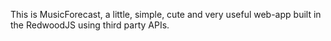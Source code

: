 This is MusicForecast, a little, simple, cute and very useful web-app built in the RedwoodJS using third party APIs.
